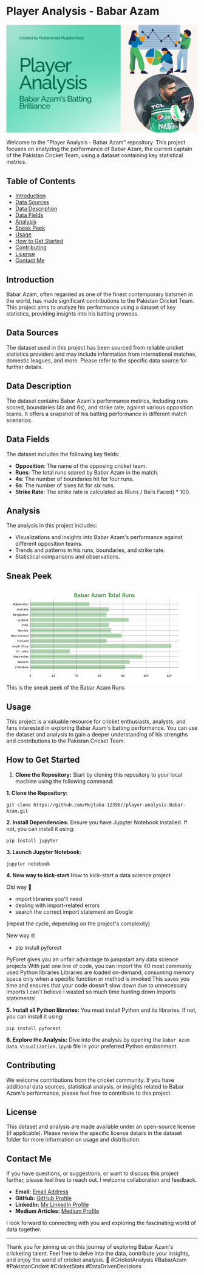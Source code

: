 # Player Analysis - Babar Azam

![Babar Azam](https://github.com/Mujtaba-12390/player-analysis-Babar-Azam/blob/main/Green%20Modern%20Analysis%20of%20Results%20Presentation.png)

Welcome to the "Player Analysis - Babar Azam" repository. This project focuses on analyzing the performance of Babar Azam, the current captain of the Pakistan Cricket Team, using a dataset containing key statistical metrics.

## Table of Contents

- [Introduction](#introduction)
- [Data Sources](#data-sources)
- [Data Description](#data-description)
- [Data Fields](#data-fields)
- [Analysis](#analysis)
- [Sneak Peek](#sneak-peek)
- [Usage](#usage)
- [How to Get Started](#how-to-get-started)
- [Contributing](#contributing)
- [License](#license)
- [Contact Me](#contact-me)

## Introduction

Babar Azam, often regarded as one of the finest contemporary batsmen in the world, has made significant contributions to the Pakistan Cricket Team. This project aims to analyze his performance using a dataset of key statistics, providing insights into his batting prowess.

## Data Sources

The dataset used in this project has been sourced from reliable cricket statistics providers and may include information from international matches, domestic leagues, and more. Please refer to the specific data source for further details.

## Data Description

The dataset contains Babar Azam's performance metrics, including runs scored, boundaries (4s and 6s), and strike rate, against various opposition teams. It offers a snapshot of his batting performance in different match scenarios.

## Data Fields

The dataset includes the following key fields:

- **Opposition**: The name of the opposing cricket team.
- **Runs**: The total runs scored by Babar Azam in the match.
- **4s**: The number of boundaries hit for four runs.
- **6s**: The number of sixes hit for six runs.
- **Strike Rate**: The strike rate is calculated as (Runs / Balls Faced) * 100.

## Analysis

The analysis in this project includes:
- Visualizations and insights into Babar Azam's performance against different opposition teams.
- Trends and patterns in his runs, boundaries, and strike rate.
- Statistical comparisons and observations.

## Sneak Peek
![My Analysis Babar Azam Runs Sneak Peek](https://github.com/Mujtaba-12390/player-analysis-Babar-Azam/blob/main/sneak%20peek.png)
This is the sneak peek of the Babar Azam Runs

## Usage

This project is a valuable resource for cricket enthusiasts, analysts, and fans interested in exploring Babar Azam's batting performance. You can use the dataset and analysis to gain a deeper understanding of his strengths and contributions to the Pakistan Cricket Team.

## How to Get Started

1. **Clone the Repository:** Start by cloning this repository to your local machine using the following command:

**1. Clone the Repository:**
```
git clone https://github.com/Mujtaba-12390//player-analysis-Babar-Azam.git
```
**2. Install Dependencies:**
Ensure you have Jupyter Notebook installed. If not, you can install it using:
```
pip install jupyter
```
**3. Launch Jupyter Notebook:**
```
jupyter notebook
```
**4. New way to kick-start**
How to kick-start a data science project

Old way 🥴
- import libraries you'll need
- dealing with import-related errors
- search the correct import statement on Google

(repeat the cycle, depending on the project's complexity)

New way 🤓
- pip install pyforest

PyForet gives you an unfair advantage to jumpstart any data science projects
With just one line of code, you can import the 40 most commonly used Python libraries
Libraries are loaded on-demand, consuming memory space only when a specific function or method is invoked
This saves you time and ensures that your code doesn't slow down due to unnecessary imports
I can't believe I wasted so much time hunting down imports statements!

**5. Install all Python libraries:**
You must install Python and its libraries. If not, you can install it using:
```
pip install pyforest

```

 **6. Explore the Analysis:** Dive into the analysis by opening the `Babar Azam Data Visualization.ipynb` file in your preferred Python environment.

## Contributing

We welcome contributions from the cricket community. If you have additional data sources, statistical analysis, or insights related to Babar Azam's performance, please feel free to contribute to this project.

## License

This dataset and analysis are made available under an open-source license (if applicable). Please review the specific license details in the dataset folder for more information on usage and distribution.

## Contact Me

If you have questions, or suggestions, or want to discuss this project further, please feel free to reach out. I welcome collaboration and feedback.

- **Email:** [Email Address](mailto:technicalmujtabaraza@gmail.com)
- **GitHub:** [GitHub Profile](https://github.com/Mujtaba-12390/)
- **LinkedIn:** [My LinkedIn Profile](https://www.linkedin.com/in/muhammad-mujtaba-raza/)
- **Medium Articles:** [Medium Profile](https://medium.com/@mujtabaraza09321)
  
I look forward to connecting with you and exploring the fascinating world of data together.

---

Thank you for joining us on this journey of exploring Babar Azam's cricketing talent. Feel free to delve into the data, contribute your insights, and enjoy the world of cricket analysis. 🏏
#CricketAnalysis #BabarAzam #PakistanCricket #CricketStats #DataDrivenDecisions
